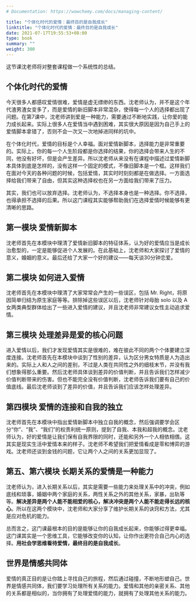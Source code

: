 ```yaml
---
# Documentation: https://wowchemy.com/docs/managing-content/

title: "个体化时代的爱情：最终目的是自我成长"
linktitle: "个体化时代的爱情：最终目的是自我成长"
date: 2021-07-17T19:55:53+08:00
type: book
summary: ""
weight: 300
---
```


<!--more-->

这节课沈老师将对整套课程做一个系统性的总结。

## 个体化时代的爱情

今天很多人都感叹爱情很难，爱情是虚无缥缈的东西。沈老师认为，并不是这个年代渣男渣女变多了，而是爱情的新旧脚本非常混杂，使得每一个人的选择都出现了问题。在第7课中，沈老师讲到爱是一种能力，需要通过不断地实践，让你爱的能力成长起来。实际上很多人在爱情当中遇到困难，其实很大原因是因为自己手上的爱情脚本拿错了，否则不会一次又一次地掉进同样的坑中。

在个体化时代，爱情的目标是个人幸福。面对爱情新脚本，选择能力是非常重要的。实际上，你的每一个人生阶段都是你选择的结果，你的选择会带来人生的不同，他没有好坏，但是会产生差异。所以沈老师从来没有在课程中描述过爱情新脚本具体到底是怎样的，没有这样一个固定的模式，不像旧脚本是一个框。这样我们在面对今天的各种问题的时候，包括爱情，其实时时刻刻都是在做选择。一方面选择给我们带来了自由，但其实这种选择权也在另一方面给我们带来了压力。

其实，我们也可以放弃选择。沈老师认为，不选择本身也是一种选择。你不选择，也得承担不选择的后果。所以这门课程其实能够帮助我们在选择爱情时候能够有更清晰的思路。

## 第一模块 爱情新脚本

沈老师首先在本模块中理清了爱情新旧脚本的特征体系，认为好的爱情应当是成长治愈型的，一定是能够促进个人发展的。在此基础上，沈老师和大家探讨了爱情的意义，婚姻的意义。最后还给了大家一个好的建议——每天谈30分钟恋爱。

## 第二模块 如何进入爱情

沈老师首先在本模块中理清了大家常常会产生的一些误区，包括 Mr. Right，将原因简单归结为原生家庭等等。排除掉这些误区以后，沈老师针对母胎 solo 以及 A 女两类典型群体给出了一些进入爱情的建议，并且沈老师非常建议女性主动追求爱情。

## 第三模块 处理差异是爱的核心问题

进入爱情以后，我们才发现爱情其实是很难的，难在彼此不同的两个个体要建立深度连接。沈老师首先在本模块中谈到了性别的差异，认为区分男女特质是人为造出来的。实际上人和人之间的差别，不过是人类在共同性之外的细枝末节，并没有我们想象得那么重要。然后沈老师具体谈到差异的价值判断，并且告诉我们怎样减少价值判断带来的伤害。但也不能完全没有价值判断，沈老师告诉我们要有自己的价值底线。最后沈老师谈到了差异的价值，并且告诉我们应该怎样处理差异。

## 第四模块 爱情的连接和自我的独立

沈老师首先在本模块中指出爱情新脚本中独立自我的概念，然后强调要学会区分“你”、“我”、“我们”的权责利统一原则，提到了自我、本我和超我的概念。沈老师认为，好的爱情是让我们保有自我界限的同时，还能和另外一个人相依相偎。这其实是现实生活中爱情本来的样子。沈老师不希望我们把爱情看成是零和博弈的游戏。沈老师还谈到金钱的问题，它让两个人之间的关系更加显现了。

## 第五、第六模块 长期关系的爱情是一种能力

沈老师认为，进入长期关系以后，其实是需要一些能力来处理关系中的冲突，例如底线和琐事，婚姻中两个家庭的关系，两性关系之外的其他关系，家暴，出轨等等。**解决差异是两个人能不能相爱的核心，解决冲突是两个人能不能走得长远的核心**。所以在这两个模块中，沈老师和大家分享了维护长期关系的诀窍和方法，尤其是应对危机的能力。

总而言之，这门课最根本的目的是能够让你的自我成长起来，你能够过得更幸福。这门课其实是一个思维工具，它能够改变你的认知，让你作出更符合自己内心的选择。**用社会学思维看待爱情，最终目的是自我成长**。

## 世界是情感共同体

爱情的真正目的是让你踏上寻找自己的旅程，然后通过碰撞，不断地形塑自己。世界是情感共同体，我们要学习处理所有关系的能力。爱情和其他的亲密关系、其他的关系都是相似的，当你拥有了处理爱情的能力，就拥有了处理其他关系的能力。